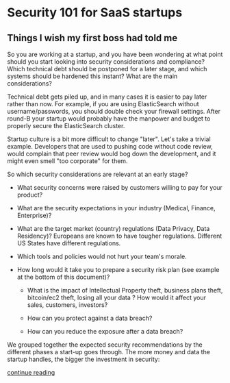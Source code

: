 # Security 101 for SaaS startups

## Things I wish my first boss had told me

So you are working at a startup, and you have been wondering at what point should you start looking into security considerations and compliance? Which technical debt should be postponed for a later stage, and which systems should be hardened this instant? What are the main considerations?

Technical debt gets piled up, and in many cases it is easier to pay later rather than now. For example, if you are using ElasticSearch without username/passwords, you should double check your firewall settings. After round-B your startup would probably have the manpower and budget to properly secure the ElasticSearch cluster.

Startup culture is a bit more difficult to change "later". Let's take a trivial example. Developers that are used to pushing code without code review, would complain that peer review would bog down the development, and it might even smell "too corporate" for them.

So which security considerations are relevant at an early stage?

* What security concerns were raised by customers willing to pay for your product?

* What are the security expectations  in your industry (Medical, Finance, Enterprise)?

* What are the target market (country) regulations (Data Privacy, Data Residency)? Europeans are known to have tougher regulations. Different US States have different regulations.

* Which tools and policies would not hurt your team's morale.

* How long would it take you to prepare a security risk plan (see example at the bottom of this document)?

    * What is the impact of Intellectual Property theft, business plans theft, bitcoin/ec2 theft, losing all your data ? How would it affect your sales, customers, investors?

    * How can you protect against a data breach?

    * How can you reduce the exposure after a data breach?

We grouped together the expected security recommendations by the different phases a start-up goes through. The more money and data the startup handles, the bigger the investment in security:

[continue reading](/security.md)
